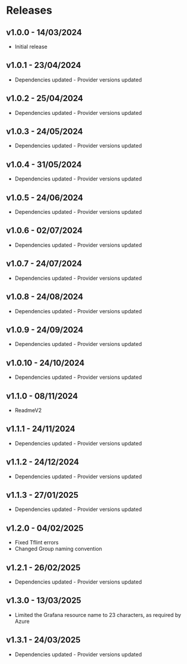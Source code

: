 # Releases

## v1.0.0 - 14/03/2024

* Initial release

## v1.0.1 - 23/04/2024

* Dependencies updated - Provider versions updated

## v1.0.2 - 25/04/2024

* Dependencies updated - Provider versions updated

## v1.0.3 - 24/05/2024

* Dependencies updated - Provider versions updated

## v1.0.4 - 31/05/2024

* Dependencies updated - Provider versions updated

## v1.0.5 - 24/06/2024

* Dependencies updated - Provider versions updated

## v1.0.6 - 02/07/2024

* Dependencies updated - Provider versions updated

## v1.0.7 - 24/07/2024

* Dependencies updated - Provider versions updated

## v1.0.8 - 24/08/2024

* Dependencies updated - Provider versions updated

## v1.0.9 - 24/09/2024

* Dependencies updated - Provider versions updated

## v1.0.10 - 24/10/2024

* Dependencies updated - Provider versions updated

## v1.1.0 - 08/11/2024

* ReadmeV2

## v1.1.1 - 24/11/2024

* Dependencies updated - Provider versions updated

## v1.1.2 - 24/12/2024

* Dependencies updated - Provider versions updated

## v1.1.3 - 27/01/2025

* Dependencies updated - Provider versions updated

## v1.2.0 - 04/02/2025

* Fixed Tflint errors
* Changed Group naming convention

## v1.2.1 - 26/02/2025

* Dependencies updated - Provider versions updated

## v1.3.0 - 13/03/2025

* Limited the Grafana resource name to 23 characters, as required by Azure

## v1.3.1 - 24/03/2025

* Dependencies updated - Provider versions updated
